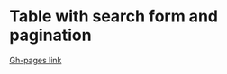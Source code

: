 # Table with search form and pagination

[Gh-pages link](https://factorng.github.io/table-with-search-and-pagination/)

